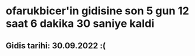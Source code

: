# ofarukbicer'in gidisine son 5 gun 12 saat 6 dakika 30 saniye kaldi

## Gidis tarihi: 30.09.2022 :(